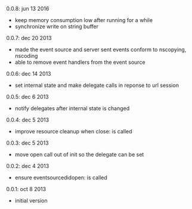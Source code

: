 0.0.8: jun 13 2016

- keep memory consumption low after running for a while
- synchronize write on string buffer

0.0.7: dec 20 2013

- made the event source and server sent events conform to nscopying, nscoding
- able to remove event handlers from the event source

0.0.6: dec 14 2013

- set internal state and make delegate calls in reponse to url session

0.0.5: dec 6 2013

- notify delegates after internal state is changed

0.0.4: dec 5 2013

- improve resource cleanup when close: is called

0.0.3: dec 5 2013

- move open call out of init so the delegate can be set

0.0.2: dec 4 2013

- ensure eventsourcedidopen: is called

0.0.1: oct 8 2013

- initial version

